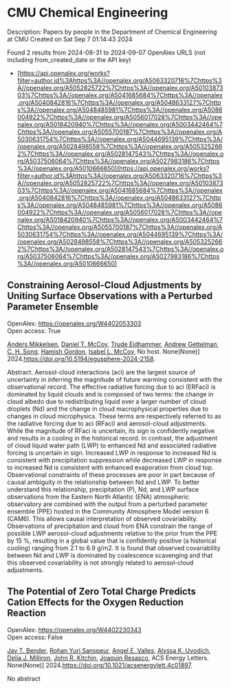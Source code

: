 # CMU Chemical Engineering
Description: Papers by people in the Department of Chemical Engineering at CMU
Created on Sat Sep  7 01:14:43 2024

Found 2 results from 2024-08-31 to 2024-09-07
OpenAlex URLS (not including from_created_date or the API key)
- [https://api.openalex.org/works?filter=author.id%3Ahttps%3A//openalex.org/A5063320716%7Chttps%3A//openalex.org/A5052825722%7Chttps%3A//openalex.org/A5010387303%7Chttps%3A//openalex.org/A5041685684%7Chttps%3A//openalex.org/A5040842816%7Chttps%3A//openalex.org/A5048633127%7Chttps%3A//openalex.org/A5048485981%7Chttps%3A//openalex.org/A5086004922%7Chttps%3A//openalex.org/A5056017028%7Chttps%3A//openalex.org/A5018420940%7Chttps%3A//openalex.org/A5003442464%7Chttps%3A//openalex.org/A5055700187%7Chttps%3A//openalex.org/A5030631754%7Chttps%3A//openalex.org/A5044695139%7Chttps%3A//openalex.org/A5028498558%7Chttps%3A//openalex.org/A5053252662%7Chttps%3A//openalex.org/A5028147543%7Chttps%3A//openalex.org/A5037506064%7Chttps%3A//openalex.org/A5027983186%7Chttps%3A//openalex.org/A5010666650](https://api.openalex.org/works?filter=author.id%3Ahttps%3A//openalex.org/A5063320716%7Chttps%3A//openalex.org/A5052825722%7Chttps%3A//openalex.org/A5010387303%7Chttps%3A//openalex.org/A5041685684%7Chttps%3A//openalex.org/A5040842816%7Chttps%3A//openalex.org/A5048633127%7Chttps%3A//openalex.org/A5048485981%7Chttps%3A//openalex.org/A5086004922%7Chttps%3A//openalex.org/A5056017028%7Chttps%3A//openalex.org/A5018420940%7Chttps%3A//openalex.org/A5003442464%7Chttps%3A//openalex.org/A5055700187%7Chttps%3A//openalex.org/A5030631754%7Chttps%3A//openalex.org/A5044695139%7Chttps%3A//openalex.org/A5028498558%7Chttps%3A//openalex.org/A5053252662%7Chttps%3A//openalex.org/A5028147543%7Chttps%3A//openalex.org/A5037506064%7Chttps%3A//openalex.org/A5027983186%7Chttps%3A//openalex.org/A5010666650)

## Constraining Aerosol-Cloud Adjustments by Uniting Surface Observations with a Perturbed Parameter Ensemble   

OpenAlex: https://openalex.org/W4402053303    
Open access: True
    
[Anders Mikkelsen](https://openalex.org/A5027787343), [Daniel T. McCoy](https://openalex.org/A5052404448), [Trude Eidhammer](https://openalex.org/A5076884167), [Andrew Gettelman](https://openalex.org/A5016753222), [C. H. Song](https://openalex.org/A5103217491), [Hamish Gordon](https://openalex.org/A5086004922), [Isabel L. McCoy](https://openalex.org/A5082829446), No host. None(None)] 2024.https://doi.org/10.5194/egusphere-2024-2158.
    
Abstract. Aerosol-cloud interactions (aci) are the largest source of uncertainty in inferring the magnitude of future warming consistent with the observational record. The effective radiative forcing due to aci (ERFaci) is dominated by liquid clouds and is composed of two terms: the change in cloud albedo due to redistributing liquid over a larger number of cloud droplets (Nd) and the change in cloud macrophysical properties due to changes in cloud microphysics. These terms are respectively referred to as the radiative forcing due to aci (RFaci) and aerosol-cloud adjustments. While the magnitude of RFaci is uncertain, its sign is confidently negative and results in a cooling in the historical record. In contrast, the adjustment of cloud liquid water path (LWP) to enhanced Nd and associated radiative forcing is uncertain in sign. Increased LWP in response to increased Nd is consistent with precipitation suppression while decreased LWP in response to increased Nd is consistent with enhanced evaporation from cloud top. Observational constraints of these processes are poor in part because of causal ambiguity in the relationship between Nd and LWP. To better understand this relationship, precipitation (P), Nd, and LWP surface observations from the Eastern North Atlantic (ENA) atmospheric observatory are combined with the output from a perturbed parameter ensemble (PPE) hosted in the Community Atmosphere Model version 6 (CAM6). This allows causal interpretation of observed covariability. Observations of precipitation and cloud from ENA constrain the range of possible LWP aerosol-cloud adjustments relative to the prior from the PPE by 15 %, resulting in a global value that is confidently positive (a historical cooling) ranging from 2.1 to 6.9 g/m2. It is found that observed covariability between Nd and LWP is dominated by coalescence scavenging and that this observed covariability is not strongly related to aerosol-cloud adjustments.    

    

## The Potential of Zero Total Charge Predicts Cation Effects for the Oxygen Reduction Reaction   

OpenAlex: https://openalex.org/W4402230343    
Open access: False
    
[Jay T. Bender](https://openalex.org/A5030622040), [Rohan Yuri Sanspeur](https://openalex.org/A5071284998), [Angel E. Valles](https://openalex.org/A5106990669), [Alyssa K. Uvodich](https://openalex.org/A5106990670), [Delia J. Milliron](https://openalex.org/A5077085087), [John R. Kitchin](https://openalex.org/A5003442464), [Joaquin Resasco](https://openalex.org/A5018687349), ACS Energy Letters. None(None)] 2024.https://doi.org/10.1021/acsenergylett.4c01897.
    
No abstract    

    
